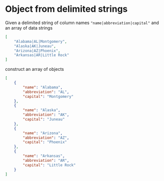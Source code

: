 # Object from delimited strings

Given a delimited string of column names `"name|abbreviation|capital"` and an array of data strings

```json
[
    "Alabama|AL|Montgomery",
    "Alaska|AK|Juneau",
    "Arizona|AZ|Phoenix",
    "Arkansas|AR|Little Rock"
]
```

construct an array of objects

```json
[
    {
        "name": "Alabama",
        "abbreviation": "AL",
        "capital": "Montgomery"
    },
    {
        "name": "Alaska",
        "abbreviation": "AK",
        "capital": "Juneau"
    },
    {
        "name": "Arizona",
        "abbreviation": "AZ",
        "capital": "Phoenix"
    },
    {
        "name": "Arkansas",
        "abbreviation": "AR",
        "capital": "Little Rock"
    }
]
```
